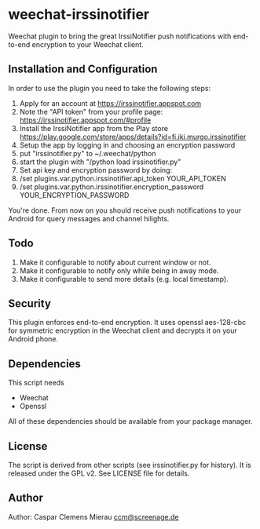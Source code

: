 weechat-irssinotifier
=====================

Weechat plugin to bring the great IrssiNotifier push notifications with end-to-end encryption to your Weechat client.

## Installation and Configuration

In order to use the plugin you need to take the following steps:

1. Apply for an account at https://irssinotifier.appspot.com
2. Note the "API token" from your profile page: https://irssinotifier.appspot.com/#profile 
3. Install the IrssiNotifier app from the Play store https://play.google.com/store/apps/details?id=fi.iki.murgo.irssinotifier
4. Setup the app by logging in and choosing an encryption password
5. put "irssinotifier.py" to ~/.weechat/python
6. start the plugin with "/python load irssinotifier.py"
7. Set api key and encryption password by doing:
8. /set plugins.var.python.irssinotifier.api_token YOUR_API_TOKEN
9. /set plugins.var.python.irssinotifier.encryption_password YOUR_ENCRYPTION_PASSWORD

You're done. From now on you should receive push notifications to your Android for query messages and channel hilights.

## Todo

1. Make it configurable to notify about current window or not.
2. Make it configurable to notify only while being in away mode.
3. Make it configurable to send more details (e.g. local timestamp).

## Security

This plugin enforces end-to-end encryption. It uses openssl aes-128-cbc for symmetric encryption in the Weechat client and decrypts it on your Android phone. 

## Dependencies

This script needs

* Weechat
* Openssl

All of these dependencies should be available from your package manager.

## License

The script is derived from other scripts (see irssinotifier.py for history). It is released under the GPL v2. See LICENSE file for details.

## Author

Author: Caspar Clemens Mierau <ccm@screenage.de>

